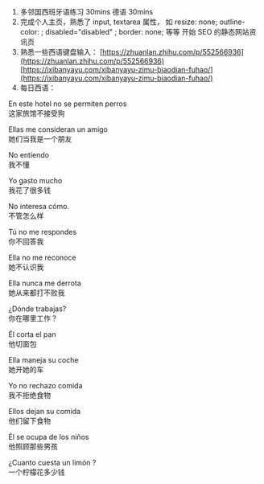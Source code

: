 1. 多邻国西班牙语练习 30mins 德语 30mins
2. 完成个人主页，熟悉了 input, textarea 属性，
   如 resize: none; outline-color: ; disabled="disabled" ; border: none; 等等
   开始 SEO 的静态网站资讯页
3. 熟悉一些西语键盘输入：
   [https://zhuanlan.zhihu.com/p/552566936](https://zhuanlan.zhihu.com/p/552566936)  
   [https://ixibanyayu.com/xibanyayu-zimu-biaodian-fuhao/](https://ixibanyayu.com/xibanyayu-zimu-biaodian-fuhao/)
4. 每日西语：

En este hotel no se permiten perros  
这家旅馆不接受狗

Ellas me consideran un amigo  
她们当我是一个朋友

No entiendo  
我不懂

Yo gasto mucho  
我花了很多钱

No interesa cómo.  
不管怎么样

Tú no me respondes  
你不回答我

Ella no me reconoce  
她不认识我

Ella nunca me derrota  
她从来都打不败我

¿Dónde trabajas?  
你在哪里工作？

Él corta el pan  
他切面包

Ella maneja su coche  
她开她的车

Yo no rechazo comida  
我不拒绝食物

Ellos dejan su comida  
他们留下食物

Él se ocupa de los niños  
他照顾那些男孩

¿Cuanto cuesta un limón ?  
一个柠檬花多少钱
